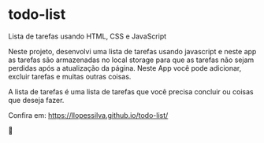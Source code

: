 # todo-list
 Lista de tarefas usando HTML, CSS e JavaScript

Neste projeto, desenvolvi uma lista de tarefas usando javascript e neste app as tarefas são armazenadas no local storage para que as tarefas não sejam perdidas após a atualização da página. Neste App você pode adicionar, excluir tarefas e muitas outras coisas.

A lista de tarefas é uma lista de tarefas que você precisa concluir ou coisas que deseja fazer.

Confira em: https://llopessilva.github.io/todo-list/

👋
